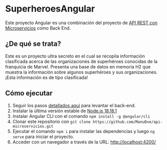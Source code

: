 # SuperheroesAngular

Este proyecto Angular es una combinación del proyecto de [API REST con Microservicios](https://github.com/ManuDve/api-microservicios) como Back End.

## ¿De qué se trata?

Este es un proyecto ultra secreto en el cual se recopila información clasificada acerca de las organizaciones de superhéroes conocidas de la franquicia de Marvel. Presenta una base de datos en memoria H2 que muestra la información sobre algunos superhéroes y sus organizaciones. ¡Esta información es de tipo clasificada!

## Cómo ejecutar

1. Seguir los pasos [detallados aquí](https://github.com/ManuDve/api-microservicios) para levantar el back-end.
2. Instalar la última versión estable de [Node.js 18.18.1](https://nodejs.org/es/download)
3. Instalar Angular CLI con el comando `npm install -g @angular/cli`
4. Clonar este repositorio con `git clone https://github.com/ManuDve/api-microservicios.git`
5. Ejecutar el comando `npm i` para instalar las dependencias  y luego `ng serve` para iniciar el proyecto.
6. Acceder con un navegador a través de la URL: [http://localhost:4200/](http://localhost:4200/)
